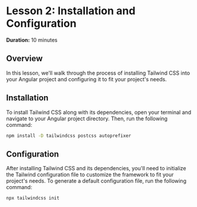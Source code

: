 # Lesson 2: Installation and Configuration

**Duration:** 10 minutes

## Overview

In this lesson, we'll walk through the process of installing Tailwind CSS into your Angular project and configuring it to fit your project's needs.

## Installation

To install Tailwind CSS along with its dependencies, open your terminal and navigate to your Angular project directory. Then, run the following command:

```bash
npm install -D tailwindcss postcss autoprefixer
```

## Configuration

After installing Tailwind CSS and its dependencies, you'll need to initialize the Tailwind configuration file to customize the framework to fit your project's needs. To generate a default configuration file, run the following command:

```bash
npx tailwindcss init
```